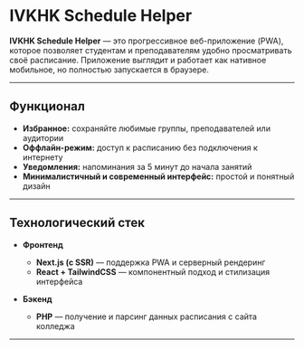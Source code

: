 # IVKHK Schedule Helper

**IVKHK Schedule Helper** — это прогрессивное веб-приложение (PWA), которое позволяет студентам и преподавателям удобно просматривать своё расписание. Приложение выглядит и работает как нативное мобильное, но полностью запускается в браузере.

---

## **Функционал**

- **Избранное:** сохраняйте любимые группы, преподавателей или аудитории  
- **Оффлайн-режим:** доступ к расписанию без подключения к интернету  
- **Уведомления:** напоминания за 5 минут до начала занятий  
- **Минималистичный и современный интерфейс:** простой и понятный дизайн  

---

## **Технологический стек**

- **Фронтенд**  
  - **Next.js (с SSR)** — поддержка PWA и серверный рендеринг  
  - **React + TailwindCSS** — компонентный подход и стилизация интерфейса  

- **Бэкенд**  
  - **PHP** — получение и парсинг данных расписания с сайта колледжа  

---
